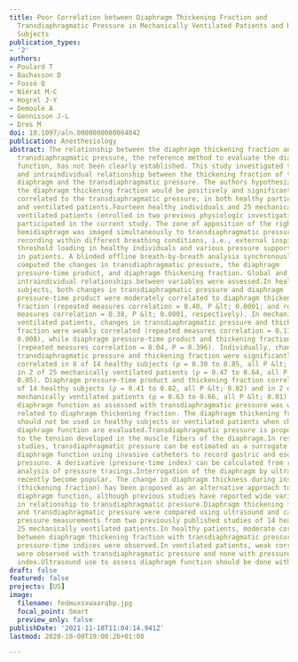 ```yaml
---
title: Poor Correlation between Diaphragm Thickening Fraction and
  Transdiaphragmatic Pressure in Mechanically Ventilated Patients and Healthy
  Subjects
publication_types:
- '2'
authors:
- Poulard T
- Bachasson D
- Fossé Q
- Niérat M-C
- Hogrel J-Y
- Demoule A
- Gennisson J-L
- Dres M
doi: 10.1097/aln.0000000000004042
publication: Anesthesiology
abstract: The relationship between the diaphragm thickening fraction and the
  transdiaphragmatic pressure, the reference method to evaluate the diaphragm
  function, has not been clearly established. This study investigated the global
  and intraindividual relationship between the thickening fraction of the
  diaphragm and the transdiaphragmatic pressure. The authors hypothesized that
  the diaphragm thickening fraction would be positively and significantly
  correlated to the transdiaphragmatic pressure, in both healthy participants
  and ventilated patients.Fourteen healthy individuals and 25 mechanically
  ventilated patients (enrolled in two previous physiologic investigations)
  participated in the current study. The zone of apposition of the right
  hemidiaphragm was imaged simultaneously to transdiaphragmatic pressure
  recording within different breathing conditions, i.e., external inspiratory
  threshold loading in healthy individuals and various pressure support settings
  in patients. A blinded offline breath-by-breath analysis synchronously
  computed the changes in transdiaphragmatic pressure, the diaphragm
  pressure-time product, and diaphragm thickening fraction. Global and
  intraindividual relationships between variables were assessed.In healthy
  subjects, both changes in transdiaphragmatic pressure and diaphragm
  pressure-time product were moderately correlated to diaphragm thickening
  fraction (repeated measures correlation = 0.40, P &lt; 0.0001; and repeated
  measures correlation = 0.38, P &lt; 0.0001, respectively). In mechanically
  ventilated patients, changes in transdiaphragmatic pressure and thickening
  fraction were weakly correlated (repeated measures correlation = 0.11, P =
  0.008), while diaphragm pressure-time product and thickening fraction were not
  (repeated measures correlation = 0.04, P = 0.396). Individually, changes in
  transdiaphragmatic pressure and thickening fraction were significantly
  correlated in 8 of 14 healthy subjects (ρ = 0.30 to 0.85, all P &lt; 0.05) and
  in 2 of 25 mechanically ventilated patients (ρ = 0.47 to 0.64, all P &lt;
  0.05). Diaphragm pressure-time product and thickening fraction correlated in 8
  of 14 healthy subjects (ρ = 0.41 to 0.82, all P &lt; 0.02) and in 2 of 25
  mechanically ventilated patients (ρ = 0.63 to 0.66, all P &lt; 0.01).Overall,
  diaphragm function as assessed with transdiaphragmatic pressure was weakly
  related to diaphragm thickening fraction. The diaphragm thickening fraction
  should not be used in healthy subjects or ventilated patients when changes in
  diaphragm function are evaluated.Transdiaphragmatic pressure is proportional
  to the tension developed in the muscle fibers of the diaphragm.In research
  studies, transdiaphragmatic pressure can be estimated as a surrogate of
  diaphragm function using invasive catheters to record gastric and esophageal
  pressure. A derivative (pressure-time index) can be calculated from real-time
  analysis of pressure tracings.Interrogation of the diaphragm by ultrasound has
  recently become popular. The change in diaphragm thickness during inspiration
  (thickening fraction) has been proposed as an alternative approach to measure
  diaphragm function, although previous studies have reported wide variability
  in relationship to transdiaphragmatic pressure.Diaphragm thickening fraction
  and transdiaphragmatic pressure were compared using ultrasound and catheter
  pressure measurements from two previously published studies of 14 healthy and
  25 mechanically ventilated patients.In healthy patients, moderate correlations
  between diaphragm thickening fraction with transdiaphragmatic pressure and
  pressure-time indices were observed.In ventilated patients, weak correlations
  were observed with transdiaphragmatic pressure and none with pressure-time
  index.Ultrasound use to assess diaphragm function should be done with caution.
draft: false
featured: false
projects: [US]
image:
  filename: fedmuxsxwaarqbp.jpg
  focal_point: Smart
  preview_only: false
publishDate: '2021-11-18T11:04:14.941Z'
lastmod: 2020-18-00T19:00:26+01:00

---
```

